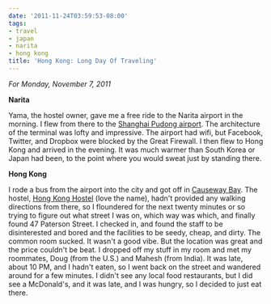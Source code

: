 ```yaml
---
date: '2011-11-24T03:59:53-08:00'
tags:
- travel
- japan
- narita
- hong kong
title: 'Hong Kong: Long Day Of Traveling'
---
```


*For Monday, November 7, 2011*

**Narita**

Yama, the hostel owner, gave me a free ride to the Narita airport in the morning. I flew from there to the [Shanghai Pudong airport](https://www.google.com/search?q=shanghai+pudong+airport). The architecture of the terminal was lofty and impressive. The airport had wifi, but Facebook, Twitter, and Dropbox were blocked by the Great Firewall. I then flew to Hong Kong and arrived in the evening. It was much warmer than South Korea or Japan had been, to the point where you would sweat just by standing there.

**Hong Kong**

I rode a bus from the airport into the city and got off in [Causeway Bay](https://www.google.com/search?q=causeway+bay). The hostel, [Hong Kong Hostel](https://www.hostelworld.com/st/hostels/p/16037/hong-kong-hostel/) (love the name), hadn't provided any walking directions from there, so I floundered for the next twenty minutes or so trying to figure out what street I was on, which way was which, and finally found 47 Paterson Street. I checked in, and found the staff to be disinterested and bored and the facilities to be seedy, cheap, and dirty. The common room sucked. It wasn't a good vibe. But the location was great and the price couldn't be beat. I dropped off my stuff in my room and met my roommates, Doug (from the U.S.) and Mahesh (from India). It was late, about 10 PM, and I hadn't eaten, so I went back on the street and wandered around for a few minutes. I didn't see any local food restaurants, but I did see a McDonald's, and it was late, and I was hungry, so I decided to just eat there.
